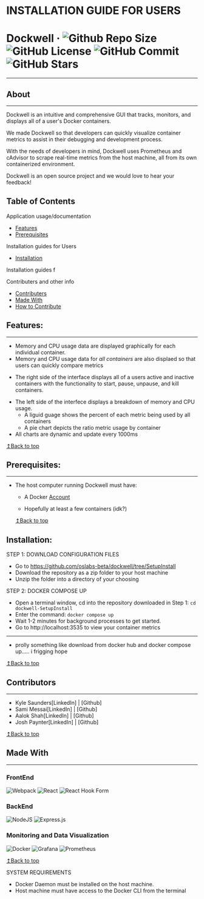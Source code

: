 # INSTALLATION GUIDE FOR USERS

# Dockwell &middot; ![Github Repo Size](https://img.shields.io/github/repo-size/oslabs-beta/Dockwell) ![GitHub License](https://img.shields.io/github/license/oslabs-beta/Dockwell) ![GitHub Commit](https://img.shields.io/github/last-commit/oslabs-beta/Dockwell) ![GitHub Stars](https://img.shields.io/github/stars/oslabs-beta/Dockwell)

---

## About

---

Dockwell is an intuitive and comprehensive GUI that tracks, monitors, and displays all of a user's Docker containers.

We made Dockwell so that developers can quickly visualize container metrics to assist in their debugging and development process.

With the needs of developers in mind, Dockwell uses Prometheus and cAdvisor to scrape real-time metrics from the host machine, all from its own containerized environment.

Dockwell is an open source project and we would love to hear your feedback!

## Table of Contents

Application usage/documentation

- [Features](#features)
- [Prerequisites](#prerequisites)

Installation guides for Users

- [Installation](#installation)

Installation guides f

Contributers and other info

- [Contributers](#contributers)
- [Made With](#made-with)
- [How to Contribute](#how-to-contribute)

## Features:

---

- Memory and CPU usage data are displayed graphically for each individual container.
- Memory and CPU usage data for _all containers_ are also displaed so that users can quickly compare metrics
<!-- Live reloading of metric data displayed by individual container or all containers at once, in simple to read charts. -->

- The right side of the interface displays all of a users active and inactive containers with the functionality to start, pause, unpause, and kill containers.

<!-- System metrics section which displays how much CPU and Memory Docker is currently using from the host machine, as well as by container. -->

- The left side of the interfece displays a breakdown of memory and CPU usage.
  - A liguid guage shows the percent of each metric being used by all containers
  - A pie chart depicts the ratio metric usage by container
- All charts are dynamic and update every 1000ms
<!-- Logs section that allows a user to check and refresh the logs from each container's environment. -->

[↥Back to top](#table-of-contents)

## Prerequisites:

---

- The host computer running Dockwell must have:

  - A Docker [Account](https://www.docker.com/ "Download Docker")

  - Hopefully at least a few containers (idk?)

  [↥Back to top](#table-of-contents)

## Installation:

STEP 1: DOWNLOAD CONFIGURATION FILES

- Go to https://github.com/oslabs-beta/dockwell/tree/SetupInstall
- Download the repository as a zip folder to your host machine
- Unzip the folder into a directory of your choosing

STEP 2: DOCKER COMPOSE UP

- Open a terminal window, cd into the repository downloaded in Step 1: `cd dockwell-SetupInstall`
- Enter the command: `docker compose up`
- Wait 1-2 minutes for background processes to get started.
- Go to http://localhost:3535 to view your container metrics

---

- prolly something like download from docker hub and docker compose up..... i frigging hope

[↥Back to top](#table-of-contents)

## Contributors

---

- Kyle Saunders[LinkedIn] | [Github]
- Sami Messai[LinkedIn] | [Github]
- Aalok Shah[LinkedIn] | [Github]
- Josh Paynter[LinkedIn] | [Github]

[↥Back to top](#table-of-contents)

## Made With

---

### FrontEnd

![Webpack](https://img.shields.io/badge/webpack-%238DD6F9.svg?style=for-the-badge&logo=webpack&logoColor=black)
![React](https://img.shields.io/badge/react-%2320232a.svg?style=for-the-badge&logo=react&logoColor=%2361DAFB)
![React Hook Form](https://img.shields.io/badge/React%20Hook%20Form-%23EC5990.svg?style=for-the-badge&logo=reacthookform&logoColor=white)

### BackEnd

![NodeJS](https://img.shields.io/badge/node.js-6DA55F?style=for-the-badge&logo=node.js&logoColor=white)
![Express.js](https://img.shields.io/badge/express.js-%23404d59.svg?style=for-the-badge&logo=express&logoColor=%2361DAFB)

### Monitoring and Data Visualization

![Docker](https://img.shields.io/badge/docker-%230db7ed.svg?style=for-the-badge&logo=docker&logoColor=white)
![Grafana](https://img.shields.io/badge/grafana-%23F46800.svg?style=for-the-badge&logo=grafana&logoColor=white)
![Prometheus](https://img.shields.io/badge/Prometheus-E6522C?style=for-the-badge&logo=Prometheus&logoColor=white)

[↥Back to top](#table-of-contents)

SYSTEM REQUIREMENTS

- Docker Daemon must be installed on the host machine.
- Host machine must have access to the Docker CLI from the terminal
